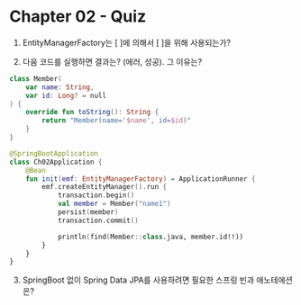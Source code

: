 # Chapter 02 - Quiz

1. EntityManagerFactory는 [   ]에 의해서 [   ]을 위해 사용되는가?

2. 다음 코드를 실행하면 결과는? (에러, 성공). 그 이유는?

```kotlin
class Member(
    var name: String,
    var id: Long? = null
) {
    override fun toString(): String {
        return "Member(name='$name', id=$id)"
    }
}
```

```kotlin
@SpringBootApplication
class Ch02Application {
    @Bean
    fun init(emf: EntityManagerFactory) = ApplicationRunner {
        emf.createEntityManager().run {
            transaction.begin()
            val member = Member("name1")
            persist(member)
            transaction.commit()

            println(find(Member::class.java, member.id!!))
        }
    }
}
```

3. SpringBoot 없이 Spring Data JPA를 사용하려면 필요한 스프링 빈과 애노테에션은?

